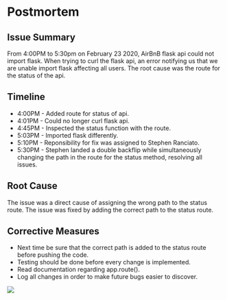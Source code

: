 # Postmortem
## Issue Summary
From 4:00PM to 5:30pm on February 23 2020, AirBnB flask api could not import flask. When trying to curl the flask api, an error notifying us that we are unable import flask affecting all users. The root cause was the route for the status of the api.
## Timeline
* 4:00PM - Added route for status of api.
* 4:01PM - Could no longer curl flask api.
* 4:45PM - Inspected the status function with the route.
* 5:03PM - Imported flask differently.
* 5:10PM - Reponsibility for fix was assigned to Stephen Ranciato.
* 5:30PM - Stephen landed a double backflip while simultaneously changing the path in the route for the status method, resolving all issues.
## Root Cause
The issue was a direct cause of assigning the wrong path to the status route. The issue was fixed by adding the correct path to the status route.
## Corrective Measures
* Next time be sure that the correct path is added to the status route before pushing the code.
* Testing should be done before every change is implemented.
* Read documentation regarding app.route().
* Log all changes in order to make future bugs easier to discover.
<img src="https://github.com/Sranciato/holberton-system_engineering-devops/tree/master/0x19-postmortem/image.jpg"/>
